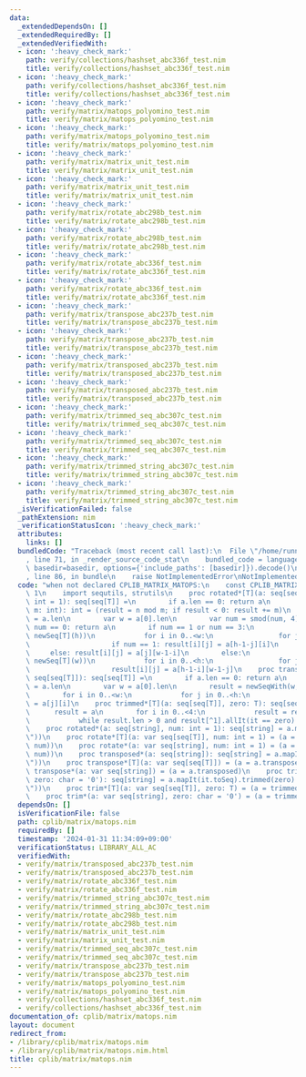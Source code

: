 ```yaml
---
data:
  _extendedDependsOn: []
  _extendedRequiredBy: []
  _extendedVerifiedWith:
  - icon: ':heavy_check_mark:'
    path: verify/collections/hashset_abc336f_test.nim
    title: verify/collections/hashset_abc336f_test.nim
  - icon: ':heavy_check_mark:'
    path: verify/collections/hashset_abc336f_test.nim
    title: verify/collections/hashset_abc336f_test.nim
  - icon: ':heavy_check_mark:'
    path: verify/matrix/matops_polyomino_test.nim
    title: verify/matrix/matops_polyomino_test.nim
  - icon: ':heavy_check_mark:'
    path: verify/matrix/matops_polyomino_test.nim
    title: verify/matrix/matops_polyomino_test.nim
  - icon: ':heavy_check_mark:'
    path: verify/matrix/matrix_unit_test.nim
    title: verify/matrix/matrix_unit_test.nim
  - icon: ':heavy_check_mark:'
    path: verify/matrix/matrix_unit_test.nim
    title: verify/matrix/matrix_unit_test.nim
  - icon: ':heavy_check_mark:'
    path: verify/matrix/rotate_abc298b_test.nim
    title: verify/matrix/rotate_abc298b_test.nim
  - icon: ':heavy_check_mark:'
    path: verify/matrix/rotate_abc298b_test.nim
    title: verify/matrix/rotate_abc298b_test.nim
  - icon: ':heavy_check_mark:'
    path: verify/matrix/rotate_abc336f_test.nim
    title: verify/matrix/rotate_abc336f_test.nim
  - icon: ':heavy_check_mark:'
    path: verify/matrix/rotate_abc336f_test.nim
    title: verify/matrix/rotate_abc336f_test.nim
  - icon: ':heavy_check_mark:'
    path: verify/matrix/transpose_abc237b_test.nim
    title: verify/matrix/transpose_abc237b_test.nim
  - icon: ':heavy_check_mark:'
    path: verify/matrix/transpose_abc237b_test.nim
    title: verify/matrix/transpose_abc237b_test.nim
  - icon: ':heavy_check_mark:'
    path: verify/matrix/transposed_abc237b_test.nim
    title: verify/matrix/transposed_abc237b_test.nim
  - icon: ':heavy_check_mark:'
    path: verify/matrix/transposed_abc237b_test.nim
    title: verify/matrix/transposed_abc237b_test.nim
  - icon: ':heavy_check_mark:'
    path: verify/matrix/trimmed_seq_abc307c_test.nim
    title: verify/matrix/trimmed_seq_abc307c_test.nim
  - icon: ':heavy_check_mark:'
    path: verify/matrix/trimmed_seq_abc307c_test.nim
    title: verify/matrix/trimmed_seq_abc307c_test.nim
  - icon: ':heavy_check_mark:'
    path: verify/matrix/trimmed_string_abc307c_test.nim
    title: verify/matrix/trimmed_string_abc307c_test.nim
  - icon: ':heavy_check_mark:'
    path: verify/matrix/trimmed_string_abc307c_test.nim
    title: verify/matrix/trimmed_string_abc307c_test.nim
  _isVerificationFailed: false
  _pathExtension: nim
  _verificationStatusIcon: ':heavy_check_mark:'
  attributes:
    links: []
  bundledCode: "Traceback (most recent call last):\n  File \"/home/runner/.local/lib/python3.10/site-packages/onlinejudge_verify/documentation/build.py\"\
    , line 71, in _render_source_code_stat\n    bundled_code = language.bundle(stat.path,\
    \ basedir=basedir, options={'include_paths': [basedir]}).decode()\n  File \"/home/runner/.local/lib/python3.10/site-packages/onlinejudge_verify/languages/nim.py\"\
    , line 86, in bundle\n    raise NotImplementedError\nNotImplementedError\n"
  code: "when not declared CPLIB_MATRIX_MATOPS:\n    const CPLIB_MATRIX_MATOPS* =\
    \ 1\n    import sequtils, strutils\n    proc rotated*[T](a: seq[seq[T]], num:\
    \ int = 1): seq[seq[T]] =\n        if a.len == 0: return a\n        proc smod(n,\
    \ m: int): int = (result = n mod m; if result < 0: result += m)\n        var h\
    \ = a.len\n        var w = a[0].len\n        var num = smod(num, 4)\n        if\
    \ num == 0: return a\n        if num == 1 or num == 3:\n            result = newSeqWith(w,\
    \ newSeq[T](h))\n            for i in 0..<w:\n                for j in 0..<h:\n\
    \                    if num == 1: result[i][j] = a[h-1-j][i]\n               \
    \     else: result[i][j] = a[j][w-1-i]\n        else:\n            result = newSeqWith(h,\
    \ newSeq[T](w))\n            for i in 0..<h:\n                for j in 0..<w:\n\
    \                    result[i][j] = a[h-1-i][w-1-j]\n    proc transposed*[T](a:\
    \ seq[seq[T]]): seq[seq[T]] =\n        if a.len == 0: return a\n        var h\
    \ = a.len\n        var w = a[0].len\n        result = newSeqWith(w, newSeq[T](h))\n\
    \        for i in 0..<w:\n            for j in 0..<h:\n                result[i][j]\
    \ = a[j][i]\n    proc trimmed*[T](a: seq[seq[T]], zero: T): seq[seq[T]] =\n  \
    \      result = a\n        for i in 0..<4:\n            result = result.rotated\n\
    \            while result.len > 0 and result[^1].allIt(it == zero): discard result.pop\n\
    \    proc rotated*(a: seq[string], num: int = 1): seq[string] = a.mapIt(it.toSeq).rotated(num).mapIt(it.join(\"\
    \"))\n    proc rotate*[T](a: var seq[seq[T]], num: int = 1) = (a = rotated(a,\
    \ num))\n    proc rotate*(a: var seq[string], num: int = 1) = (a = rotated(a,\
    \ num))\n    proc transposed*(a: seq[string]): seq[string] = a.mapIt(it.toSeq).transposed.mapIt(it.join(\"\
    \"))\n    proc transpose*[T](a: var seq[seq[T]]) = (a = a.transposed)\n    proc\
    \ transpose*(a: var seq[string]) = (a = a.transposed)\n    proc trimmed*(a: seq[string],\
    \ zero: char = '0'): seq[string] = a.mapIt(it.toSeq).trimmed(zero).mapIt(it.join(\"\
    \"))\n    proc trim*[T](a: var seq[seq[T]], zero: T) = (a = trimmed(a, zero))\n\
    \    proc trim*(a: var seq[string], zero: char = '0') = (a = trimmed(a, zero))\n"
  dependsOn: []
  isVerificationFile: false
  path: cplib/matrix/matops.nim
  requiredBy: []
  timestamp: '2024-01-31 11:34:09+09:00'
  verificationStatus: LIBRARY_ALL_AC
  verifiedWith:
  - verify/matrix/transposed_abc237b_test.nim
  - verify/matrix/transposed_abc237b_test.nim
  - verify/matrix/rotate_abc336f_test.nim
  - verify/matrix/rotate_abc336f_test.nim
  - verify/matrix/trimmed_string_abc307c_test.nim
  - verify/matrix/trimmed_string_abc307c_test.nim
  - verify/matrix/rotate_abc298b_test.nim
  - verify/matrix/rotate_abc298b_test.nim
  - verify/matrix/matrix_unit_test.nim
  - verify/matrix/matrix_unit_test.nim
  - verify/matrix/trimmed_seq_abc307c_test.nim
  - verify/matrix/trimmed_seq_abc307c_test.nim
  - verify/matrix/transpose_abc237b_test.nim
  - verify/matrix/transpose_abc237b_test.nim
  - verify/matrix/matops_polyomino_test.nim
  - verify/matrix/matops_polyomino_test.nim
  - verify/collections/hashset_abc336f_test.nim
  - verify/collections/hashset_abc336f_test.nim
documentation_of: cplib/matrix/matops.nim
layout: document
redirect_from:
- /library/cplib/matrix/matops.nim
- /library/cplib/matrix/matops.nim.html
title: cplib/matrix/matops.nim
---
```

